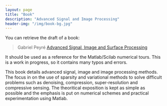 ```yaml
---
layout: page
title: "Book"
description: "Advanced Signal and Image Processing"
header-img: "/img/book-bg.jpg"
---
```


You can retrieve the draft of a book:

> Gabriel Peyré [Advanced Signal, Image and Surface Processing](AdvancedSignalProcessing.pdf)

It should be used as a reference for the Matlab/Scilab numerical tours. This is a work in progress, so it contains many typos and errors.

This book details advanced signal, image and image processing methods.  The focus in on the use of sparsity and variational methods to solve difficult problems such as denoising, compression, super-resolution and compressive sensing. The theoritical exposition is kept as simple as possible and the emphasis is put on numerical schemes and practical experimentation using Matlab. 

